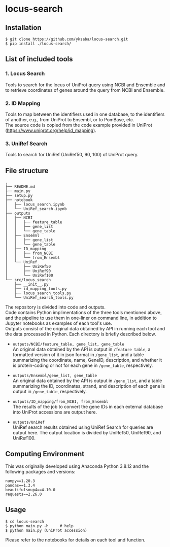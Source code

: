 # locus-search
## Installation
```
$ git clone https://github.com/yksaba/locus-search.git
$ pip install ./locus-search/
```
## List of included tools
### 1. Locus Search
Tools to search for the locus of UniProt query using NCBI and Ensemble and to retrieve coordinates of genes around the query from NCBI and Ensemble.
### 2. ID Mapping
Tools to map between the identifiers used in one database, to the identifiers of another, e.g., from UniProt to Ensembl, or to PomBase, etc.  
The source code is copied from the code example provided in UniProt (https://www.uniprot.org/help/id_mapping).
### 3. UniRef Search
Tools to search for UniRef (UniRef50, 90, 100) of UniProt query.
## File structure
```
.
├── README.md
├── main.py
├── setup.py
├── notebook
│   ├── locus_search.ipynb
│   └── UniRef_search.ipynb
├── outputs
│   ├── NCBI
│   │   ├── feature_table
│   │   ├── gene_list
│   │   └── gene_table
│   ├── Ensemnl
│   │   ├── gene_list
│   │   └── gene_table
│   ├── ID_mapping
│   │   ├── from_NCBI
│   │   └── from_Ensembl
│   └── UniRef
│       ├── UniRef50
│       ├── UniRef90
│       └── UniRef100
└── src/locus_search
    ├── __init__.py
    ├── id_mapping_tools.py
    ├── locus_search_tools.py
    └── UniRef_search_tools.py
```
The repository is divided into code and outputs.  
Code contains Python implimentations of the three tools mentioned above, and the pipeline to use them in one-liner on command line, in addition to Jupyter notebooks as examples of each tool's use.  
Outputs consist of the original data obtained by API in running each tool and the data processed in Python. Each directory is briefly described below.
- `outputs/NCBI/feature_table, gene_list, gene_table`  
    An original data obtained by the API is output in `/feature table`, a formatted version of it in json format in `/gene_list`, and a table summarizing the coordinate, name, GeneID, description, and whether it is protein-coding or not for each gene in `/gene_table`, respectively.

- `outputs/Ensembl/gene_list, gene_table`  
    An original data obtained by the API is output in `/gene_list`, and a table summarizing the ID, coordinates, strand, and description of each gene is output in `/gene_table`, respectively.

- `outputs/ID_mapping/from_NCBI, from_Ensembl`  
    The results of the job to convert the gene IDs in each external database into UniProt accessions are output here.

- `outputs/UniRef`  
    UniRef search results obtained using UniRef Search for queries are output here. The output location is divided by UniRef50, UniRef90, and UniRef100.

## Computing Environment
This was originally developed using Anaconda Python 3.8.12 and the following packages and versions:
```
numpy==1.20.3
pandas==1.3.4
beautifulsoup4==4.10.0
requests==2.26.0
```
## Usage
```
$ cd locus-search
$ python main.py -h     # help
$ python main.py (UniProt accession)
```
Please refer to the notebooks for details on each tool and function.